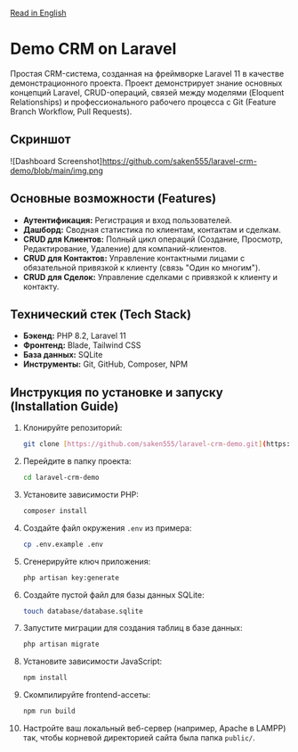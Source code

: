 [Read in English](README.md)

# Demo CRM on Laravel

Простая CRM-система, созданная на фреймворке Laravel 11 в качестве демонстрационного проекта. Проект демонстрирует знание основных концепций Laravel, CRUD-операций, связей между моделями (Eloquent Relationships) и профессионального рабочего процесса с Git (Feature Branch Workflow, Pull Requests).

## Скриншот
![Dashboard Screenshot]https://github.com/saken555/laravel-crm-demo/blob/main/img.png


## Основные возможности (Features)

* **Аутентификация:** Регистрация и вход пользователей.
* **Дашборд:** Сводная статистика по клиентам, контактам и сделкам.
* **CRUD для Клиентов:** Полный цикл операций (Создание, Просмотр, Редактирование, Удаление) для компаний-клиентов.
* **CRUD для Контактов:** Управление контактными лицами с обязательной привязкой к клиенту (связь "Один ко многим").
* **CRUD для Сделок:** Управление сделками с привязкой к клиенту и контакту.

## Технический стек (Tech Stack)

* **Бэкенд:** PHP 8.2, Laravel 11
* **Фронтенд:** Blade, Tailwind CSS
* **База данных:** SQLite
* **Инструменты:** Git, GitHub, Composer, NPM

## Инструкция по установке и запуску (Installation Guide)

1.  Клонируйте репозиторий:
    ```bash
    git clone [https://github.com/saken555/laravel-crm-demo.git](https://github.com/saken555/laravel-crm-demo.git)
    ```
2.  Перейдите в папку проекта:
    ```bash
    cd laravel-crm-demo
    ```
3.  Установите зависимости PHP:
    ```bash
    composer install
    ```
4.  Создайте файл окружения `.env` из примера:
    ```bash
    cp .env.example .env
    ```
5.  Сгенерируйте ключ приложения:
    ```bash
    php artisan key:generate
    ```
6.  Создайте пустой файл для базы данных SQLite:
    ```bash
    touch database/database.sqlite
    ```
7.  Запустите миграции для создания таблиц в базе данных:
    ```bash
    php artisan migrate
    ```
8.  Установите зависимости JavaScript:
    ```bash
    npm install
    ```
9.  Скомпилируйте frontend-ассеты:
    ```bash
    npm run build
    ```
10. Настройте ваш локальный веб-сервер (например, Apache в LAMPP) так, чтобы корневой директорией сайта была папка `public/`.
